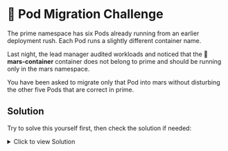 # 🚀 Pod Migration Challenge

The prime namespace has six Pods already running from an earlier deployment rush. Each Pod runs a slightly different container name. 

Last night, the lead manager audited workloads and noticed that the 🔴 **mars-container** container does not belong to prime and should be running only in the mars namespace.

You have been asked to migrate only that Pod into mars without disturbing the other five Pods that are correct in prime.


## **Solution**

Try to solve this yourself first, then check the solution if needed:

<details>
<summary>Click to view Solution</summary
                                 
### Export current manifest, change namespace to mars, re-apply:
```bash
kubectl -n prime get pod web-app-04 -o yaml > /tmp/p.yaml
```
### edit: metadata.namespace: mars
### (keep the same name web-app-04)
```bash
kubectl delete pod web-app-04 -n prime
kubectl apply -f /tmp/p.yaml
```

</details>
